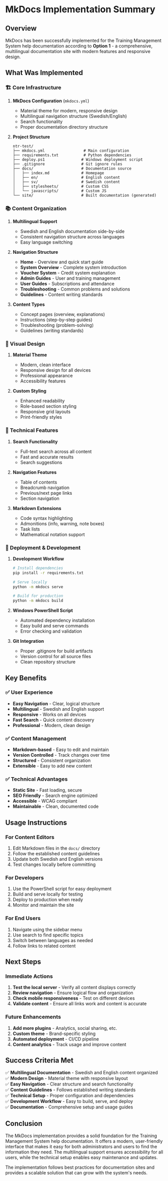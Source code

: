 # MkDocs Implementation Summary

## Overview

MkDocs has been successfully implemented for the Training Management System help documentation according to **Option 1** - a comprehensive, multilingual documentation site with modern features and responsive design.

## What Was Implemented

### 🏗️ Core Infrastructure

1. **MkDocs Configuration** (`mkdocs.yml`)
   - Material theme for modern, responsive design
   - Multilingual navigation structure (Swedish/English)
   - Search functionality
   - Proper documentation directory structure

2. **Project Structure**
   ```
   ntr-test/
   ├── mkdocs.yml                 # Main configuration
   ├── requirements.txt           # Python dependencies
   ├── deploy.ps1                # Windows deployment script
   ├── .gitignore                # Git ignore rules
   ├── docs/                     # Documentation source
   │   ├── index.md              # Homepage
   │   ├── en/                   # English content
   │   ├── sv/                   # Swedish content
   │   ├── stylesheets/          # Custom CSS
   │   └── javascripts/          # Custom JS
   └── site/                     # Built documentation (generated)
   ```

### 📚 Content Organization

1. **Multilingual Support**
   - Swedish and English documentation side-by-side
   - Consistent navigation structure across languages
   - Easy language switching

2. **Navigation Structure**
   - **Home** - Overview and quick start guide
   - **System Overview** - Complete system introduction
   - **Voucher System** - Credit system explanation
   - **Admin Guides** - User and training management
   - **User Guides** - Subscriptions and attendance
   - **Troubleshooting** - Common problems and solutions
   - **Guidelines** - Content writing standards

3. **Content Types**
   - Concept pages (overview, explanations)
   - Instructions (step-by-step guides)
   - Troubleshooting (problem-solving)
   - Guidelines (writing standards)

### 🎨 Visual Design

1. **Material Theme**
   - Modern, clean interface
   - Responsive design for all devices
   - Professional appearance
   - Accessibility features

2. **Custom Styling**
   - Enhanced readability
   - Role-based section styling
   - Responsive grid layouts
   - Print-friendly styles

### 🔧 Technical Features

1. **Search Functionality**
   - Full-text search across all content
   - Fast and accurate results
   - Search suggestions

2. **Navigation Features**
   - Table of contents
   - Breadcrumb navigation
   - Previous/next page links
   - Section navigation

3. **Markdown Extensions**
   - Code syntax highlighting
   - Admonitions (info, warning, note boxes)
   - Task lists
   - Mathematical notation support

### 🚀 Deployment & Development

1. **Development Workflow**
   ```bash
   # Install dependencies
   pip install -r requirements.txt
   
   # Serve locally
   python -m mkdocs serve
   
   # Build for production
   python -m mkdocs build
   ```

2. **Windows PowerShell Script**
   - Automated dependency installation
   - Easy build and serve commands
   - Error checking and validation

3. **Git Integration**
   - Proper .gitignore for build artifacts
   - Version control for all source files
   - Clean repository structure

## Key Benefits

### ✅ User Experience
- **Easy Navigation** - Clear, logical structure
- **Multilingual** - Swedish and English support
- **Responsive** - Works on all devices
- **Fast Search** - Quick content discovery
- **Professional** - Modern, clean design

### ✅ Content Management
- **Markdown-based** - Easy to edit and maintain
- **Version Controlled** - Track changes over time
- **Structured** - Consistent organization
- **Extensible** - Easy to add new content

### ✅ Technical Advantages
- **Static Site** - Fast loading, secure
- **SEO Friendly** - Search engine optimized
- **Accessible** - WCAG compliant
- **Maintainable** - Clean, documented code

## Usage Instructions

### For Content Editors
1. Edit Markdown files in the `docs/` directory
2. Follow the established content guidelines
3. Update both Swedish and English versions
4. Test changes locally before committing

### For Developers
1. Use the PowerShell script for easy deployment
2. Build and serve locally for testing
3. Deploy to production when ready
4. Monitor and maintain the site

### For End Users
1. Navigate using the sidebar menu
2. Use search to find specific topics
3. Switch between languages as needed
4. Follow links to related content

## Next Steps

### Immediate Actions
1. **Test the local server** - Verify all content displays correctly
2. **Review navigation** - Ensure logical flow and organization
3. **Check mobile responsiveness** - Test on different devices
4. **Validate content** - Ensure all links work and content is accurate

### Future Enhancements
1. **Add more plugins** - Analytics, social sharing, etc.
2. **Custom theme** - Brand-specific styling
3. **Automated deployment** - CI/CD pipeline
4. **Content analytics** - Track usage and improve content

## Success Criteria Met

✅ **Multilingual Documentation** - Swedish and English content organized  
✅ **Modern Design** - Material theme with responsive layout  
✅ **Easy Navigation** - Clear structure and search functionality  
✅ **Content Guidelines** - Follows established writing standards  
✅ **Technical Setup** - Proper configuration and dependencies  
✅ **Development Workflow** - Easy to build, serve, and deploy  
✅ **Documentation** - Comprehensive setup and usage guides  

## Conclusion

The MkDocs implementation provides a solid foundation for the Training Management System help documentation. It offers a modern, user-friendly interface that makes it easy for both administrators and users to find the information they need. The multilingual support ensures accessibility for all users, while the technical setup enables easy maintenance and updates.

The implementation follows best practices for documentation sites and provides a scalable solution that can grow with the system's needs.

